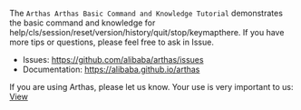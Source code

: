 
The `Arthas Arthas Basic Command and Knowledge Tutorial` demonstrates the basic command and knowledge for help/cls/session/reset/version/history/quit/stop/keymapthere. If you have more tips or questions, please feel free to ask in Issue.

* Issues: https://github.com/alibaba/arthas/issues
* Documentation: https://alibaba.github.io/arthas


If you are using Arthas, please let us know. Your use is very important to us: [View](https://github.com/alibaba/arthas/issues/111)